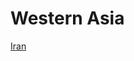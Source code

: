 # Western Asia

[Iran](Western%20Asia%204fdaf39216f841e8a22ea86555fbda05/Iran%2003db998cb8cc4f58924bd339ab76614f.md)